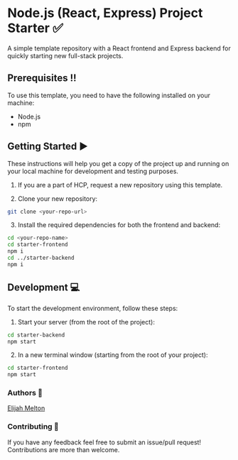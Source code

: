 # Node.js (React, Express) Project Starter ✅

A simple template repository with a React frontend and Express backend for quickly starting new full-stack projects.

## Prerequisites ‼️

To use this template, you need to have the following installed on your machine:

- Node.js 
- npm 

## Getting Started ▶️

These instructions will help you get a copy of the project up and running on your local machine for development and testing purposes.

1. If you are a part of HCP, request a new repository using this template.

2. Clone your new repository:

```bash
git clone <your-repo-url>
```

3. Install the required dependencies for both the frontend and backend:

```bash
cd <your-repo-name>
cd starter-frontend
npm i
cd ../starter-backend
npm i
```

## Development 💻

To start the development environment, follow these steps:

1. Start your server (from the root of the project):

```bash
cd starter-backend
npm start
```

2. In a new terminal window (starting from the root of your project):
```bash
cd starter-frontend
npm start
```

### Authors 📝

[Elijah Melton](https://github.com/elimelt)

### Contributing 🤝

If you have any feedback feel free to submit an issue/pull request! Contributions are more than welcome.

